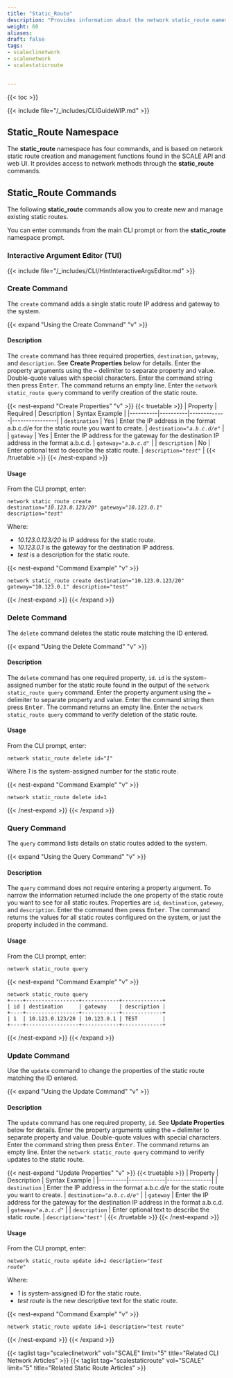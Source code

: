 ```yaml
---
title: "Static_Route"
description: "Provides information about the network static_route namespace in the TrueNAS CLI. Includes command syntax and common commands."
weight: 60
aliases:
draft: false
tags:
- scaleclinetwork
- scalenetwork
- scalestaticroute


---
```


{{< toc >}}

{{< include file="/_includes/CLIGuideWIP.md" >}}

## Static_Route Namespace
The **static_route** namespace has four commands, and is based on network static route creation and management functions found in the SCALE API and web UI.
It provides access to network methods through the **static_route** commands.

## Static_Route Commands
The following **static_route** commands allow you to create new and manage existing static routes.

You can enter commands from the main CLI prompt or from the **static_route** namespace prompt.

### Interactive Argument Editor (TUI)

{{< include file="/_includes/CLI/HintInteractiveArgsEditor.md" >}}

### Create Command
The `create` command adds a single static route IP address and gateway to the system.

{{< expand "Using the Create Command" "v" >}}
#### Description
The `create` command has three required properties, `destination`, `gateway`, and `description`.
See **Create Properties** below for details.
Enter the property arguments using the `=` delimiter to separate property and value. Double-quote values with special characters.
Enter the command string then press <kbd>Enter</kbd>.
The command returns an empty line. Enter the `network static_route query` command to verify creation of the static route.

{{< nest-expand "Create Properties" "v" >}}
{{< truetable >}}
| Property | Required | Description | Syntax Example |
|----------|----------|-------------|----------------|
| `destination` | Yes | Enter the IP address in the format a.b.c.d/e for the static route you want to create. | <code>destination="<i>a.b.c.d/e</i>"</code> |
| `gateway` | Yes | Enter the IP address for the gateway for the destination IP address in the format a.b.c.d. | <code>gateway="<i>a.b.c.d</i>"</code> |
| `description` | No | Enter optional text to describe the static route. | <code>description="<i>test</i>"</code> |
{{< /truetable >}}
{{< /nest-expand >}}

#### Usage
From the CLI prompt, enter:

<code>network static_route create destination="<i>10.123.0.123/20</i>" gateway="<i>10.123.0.1</i>" description="<i>test</i>"</code>

Where:
* *10.123.0.123/20* is IP address for the static route.
* *10.123.0.1* is the gateway for the destination IP address.
* *test* is a description for the static route.

{{< nest-expand "Command Example" "v" >}}
```
network static_route create destination="10.123.0.123/20" gateway="10.123.0.1" description="test"

```
{{< /nest-expand >}}
{{< /expand >}}

### Delete Command
The `delete` command deletes the static route matching the ID entered.

{{< expand "Using the Delete Command" "v" >}}
#### Description
The `delete` command has one required property, `id`.
`id` is the system-assigned number for the static route found in the output of the `network static_route query` command.
Enter the property argument using the `=` delimiter to separate property and value.
Enter the command string then press <kbd>Enter</kbd>.
The command returns an empty line. Enter the `network static_route query` command to verify deletion of the static route.

#### Usage
From the CLI prompt, enter:

<code>network static_route delete id="<i>1</i>"</code>

Where *1* is the system-assigned number for the static route.

{{< nest-expand "Command Example" "v" >}}
```
network static_route delete id=1

```
{{< /nest-expand >}}
{{< /expand >}}

### Query Command
The `query` command lists details on static routes added to the system.

{{< expand "Using the Query Command" "v" >}}
#### Description
The `query` command does not require entering a property argument.
To narrow the information returned include the one property of the static route you want to see for all static routes.
Properties are `id`, `destination`, `gateway`, and `description`.
Enter the command then press <kbd>Enter</kbd>.
The command returns the values for all static routes configured on the system, or just the property included in the command.

#### Usage
From the CLI prompt, enter:

`network static_route query`

{{< nest-expand "Command Example" "v" >}}
```
network static_route query
+----+-----------------+------------+-------------+
| id | destination     | gateway    | description |
+----+-----------------+------------+-------------+
| 1  | 10.123.0.123/20 | 10.123.0.1 | TEST        |
+----+-----------------+------------+-------------+
```
{{< /nest-expand >}}
{{< /expand >}}

### Update Command
Use the `update` command to change the properties of the static route matching the ID entered.

{{< expand "Using the Update Command" "v" >}}
#### Description
The `update` command has one required property, `id`.
See **Update Properties** below for details.
Enter the property arguments using the `=` delimiter to separate property and value. Double-quote values with special characters.
Enter the command string then press <kbd>Enter</kbd>.
The command returns an empty line. Enter the `network static_route query` command to verify updates to the static route.

{{< nest-expand "Update Properties" "v" >}}
{{< truetable >}}
| Property | Description | Syntax Example |
|----------|-------------|----------------|
| `destination` | Enter the IP address in the format a.b.c.d/e for the static route you want to create. | <code>destination="<i>a.b.c.d/e</i>"</code> |
| `gateway` | Enter the IP address for the gateway for the destination IP address in the format a.b.c.d. | <code>gateway="<i>a.b.c.d</i>"</code> |
| `description` | Enter optional text to describe the static route. | <code>description="<i>test</i>"</code> |
{{< /truetable >}}
{{< /nest-expand >}}

#### Usage
From the CLI prompt, enter:

<code>network static_route update id=<i>1</i> description="<i>test route</i>"</code>

Where:
* *1* is system-assigned ID for the static route.
* *test route* is the new descriptive text for the static route.

{{< nest-expand "Command Example" "v" >}}
```
network static_route update id=1 description="test route"

```
{{< /nest-expand >}}
{{< /expand >}}

{{< taglist tag="scaleclinetwork" vol="SCALE" limit="5" title="Related CLI Network Articles" >}}
{{< taglist tag="scalestaticroute" vol="SCALE" limit="5" title="Related Static Route Articles" >}}
